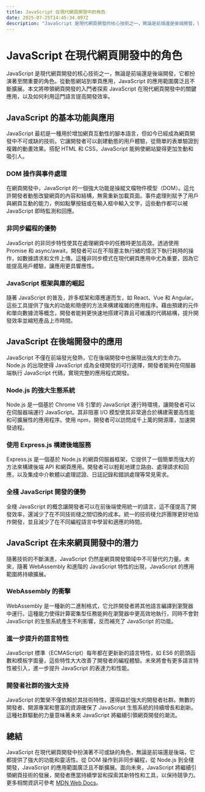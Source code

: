 ```yaml
---
title: JavaScript 在現代網頁開發中的角色
date: 2025-07-25T14:45:34.097Z
description: "JavaScript 是現代網頁開發的核心技術之一，無論是前端還是後端開發，它都扮演著至關重要的角色。從動態網站到單頁應用，JavaScript 的應用範圍廣泛且不斷擴展。本文將帶領網頁開發的入門者探索 JavaScript 在現代網頁開發中的關鍵應用，以及如何利用這門語言提高開發效率。"
---
```


# JavaScript 在現代網頁開發中的角色

JavaScript 是現代網頁開發的核心技術之一，無論是前端還是後端開發，它都扮演著至關重要的角色。從動態網站到單頁應用，JavaScript 的應用範圍廣泛且不斷擴展。本文將帶領網頁開發的入門者探索 JavaScript 在現代網頁開發中的關鍵應用，以及如何利用這門語言提高開發效率。

## JavaScript 的基本功能與應用

JavaScript 最初是一種用於增加網頁互動性的腳本語言，但如今已經成為網頁開發中不可或缺的技術。它讓開發者可以創建動態的用戶體驗，從簡單的表單驗證到複雜的動畫效果。搭配 HTML 和 CSS，JavaScript 能夠使網站變得更加生動和吸引人。

### DOM 操作與事件處理

在網頁開發中，JavaScript 的一個強大功能是操縱文檔物件模型（DOM）。這允許開發者動態改變網頁的內容和結構，無需重新加載頁面。事件處理則賦予了用戶與網頁互動的能力，例如點擊按鈕或在輸入框中輸入文字，這些動作都可以被 JavaScript 即時監測和回應。

### 非同步編程的優勢

JavaScript 的非同步特性使其在處理網頁中的任務時更加高效。透過使用 Promise 和 async/await，開發者可以在不阻塞主執行緒的情況下執行耗時的操作，如數據請求和文件上傳。這種非同步模式在現代網頁應用中尤為重要，因為它能提高用戶體驗，讓應用更具響應性。

### JavaScript 框架與庫的崛起

隨著 JavaScript 的普及，許多框架和庫應運而生，如 React、Vue 和 Angular。這些工具提供了強大的功能和簡便的方法來構建複雜的應用程序。藉由預建的元件和單向數據流等概念，開發者能夠更快速地搭建可靠且可維護的代碼結構，提升開發效率並縮短產品上市時間。

## JavaScript 在後端開發中的應用

JavaScript 不僅在前端發光發熱，它在後端開發中也展現出強大的生命力。Node.js 的出現使得 JavaScript 成為全棧開發的可行選擇，開發者能夠在伺服器端執行 JavaScript 代碼，實現完整的應用程式開發。

### Node.js 的強大生態系統

Node.js 是一個基於 Chrome V8 引擎的 JavaScript 運行時環境，讓開發者可以在伺服器端運行 JavaScript。其非阻塞 I/O 模型使其非常適合於構建需要高性能和可擴展性的應用程序。使用 npm，開發者可以訪問成千上萬的開源庫，加速開發過程。

### 使用 Express.js 構建後端服務

Express.js 是一個基於 Node.js 的網頁伺服器框架，它提供了一個簡單而強大的方法來構建後端 API 和網頁應用。開發者可以輕鬆地建立路由、處理請求和回應，以及集成中介軟體以處理認證、日誌記錄和錯誤處理等常見需求。

### 全棧 JavaScript 開發的優勢

全棧 JavaScript 的概念讓開發者可以在前後端使用統一的語言，這不僅提高了開發效率，還減少了在不同技術棧之間切換的成本。統一的技術棧允許團隊更好地協作開發，並且減少了在不同編程語言中學習和適應的時間。

## JavaScript 在未來網頁開發中的潛力

隨著技術的不斷演進，JavaScript 仍然是網頁開發領域中不可替代的力量。未來，隨著 WebAssembly 和進階的 JavaScript 特性的出現，JavaScript 的應用範圍將持續擴展。

### WebAssembly 的衝擊

WebAssembly 是一種新的二進制格式，它允許開發者將其他語言編譯到瀏覽器中運行。這種能力使得計算密集型任務能夠在瀏覽器中更高效地執行，同時不會對 JavaScript 的生態系統產生不利影響，反而補充了 JavaScript 的功能。

### 進一步提升的語言特性

JavaScript 標準（ECMAScript）每年都在更新新的語言特性，如 ES6 的箭頭函數和模板字面量，這些特性大大改善了開發者的編程體驗。未來將會有更多語言特性被引入，進一步提升 JavaScript 的表達力和性能。

### 開發者社群的強大支持

JavaScript 的繁榮不僅依賴於其技術特性，還得益於強大的開發者社群。無數的開發者、開源專案和豐富的資源確保了 JavaScript 生態系統的持續增長和創新。這種社群驅動的力量意味著未來 JavaScript 將繼續引領網頁開發的潮流。

## 總結

JavaScript 在現代網頁開發中扮演著不可或缺的角色，無論是前端還是後端，它都提供了強大的功能和靈活性。從 DOM 操作到非同步編程，從 Node.js 到全棧開發，JavaScript 的應用範圍廣泛且不斷擴展。面向未來，JavaScript 將繼續引領網頁技術的發展，開發者應當持續學習和探索其新特性和工具，以保持競爭力。更多相關資訊可參考 [MDN Web Docs](https://developer.mozilla.org/en-US/docs/Web/JavaScript)。